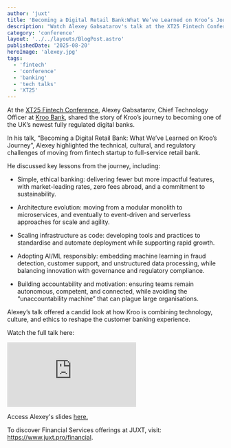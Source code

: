 ```yaml
---
author: 'juxt'
title: 'Becoming a Digital Retail Bank:What We’ve Learned on Kroo’s Journey'
description: "Watch Alexey Gabsatarov's talk at the XT25 Fintech Conference [video]"
category: 'conference'
layout: '../../layouts/BlogPost.astro'
publishedDate: '2025-08-20'
heroImage: 'alexey.jpg'
tags:
  - 'fintech'
  - 'conference'
  - 'banking'
  - 'tech talks'
  - 'XT25'
---
```


At the [XT25 Fintech Conference](https://www.juxt.pro/xt25/), Alexey Gabsatarov, Chief Technology Officer at [Kroo Bank](https://kroo.com/), shared the story of Kroo’s journey to becoming one of the UK’s newest fully regulated digital banks.

In his talk, “Becoming a Digital Retail Bank: What We’ve Learned on Kroo’s Journey”, Alexey highlighted the technical, cultural, and regulatory challenges of moving from fintech startup to full-service retail bank.

He discussed key lessons from the journey, including:

- Simple, ethical banking: delivering fewer but more impactful features, with market-leading rates, zero fees abroad, and a commitment to sustainability.

- Architecture evolution: moving from a modular monolith to microservices, and eventually to event-driven and serverless approaches for scale and agility.

- Scaling infrastructure as code: developing tools and practices to standardise and automate deployment while supporting rapid growth.

- Adopting AI/ML responsibly: embedding machine learning in fraud detection, customer support, and unstructured data processing, while balancing innovation with governance and regulatory compliance.

- Building accountability and motivation: ensuring teams remain autonomous, competent, and connected, while avoiding the “unaccountability machine” that can plague large organisations.

Alexey’s talk offered a candid look at how Kroo is combining technology, culture, and ethics to reshape the customer banking experience.

Watch the full talk here:

<iframe class='aspect-video w-full' src="https://www.youtube.com/embed/FyMetpQRobE?si=IDHJy45BZxCEB9Bt" title="YouTube video player" frameborder="0" allow="accelerometer; autoplay; clipboard-write; encrypted-media; gyroscope; picture-in-picture; web-share" referrerpolicy="strict-origin-when-cross-origin" allowfullscreen></iframe>

Access Alexey's slides <a href="/xt25/alexey-gabsatarov.pdf" target="_blank">here.</a>

To discover Financial Services offerings at JUXT, visit: https://www.juxt.pro/financial.
